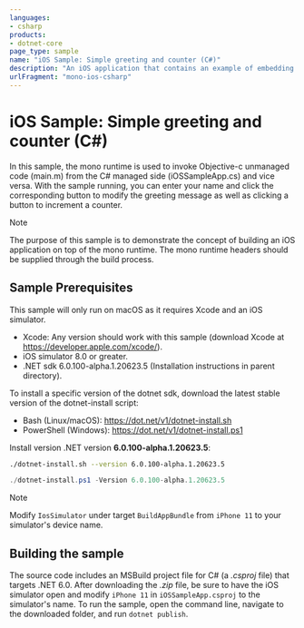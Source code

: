 ```yaml
---
languages:
- csharp
products:
- dotnet-core
page_type: sample
name: "iOS Sample: Simple greeting and counter (C#)"
description: "An iOS application that contains an example of embedding the mono runtime to invoke unmanaged code with C#."
urlFragment: "mono-ios-csharp"
---
```


# iOS Sample: Simple greeting and counter (C#)

In this sample, the mono runtime is used to invoke Objective-c unmanaged code (main.m) from the C# managed side (iOSSampleApp.cs) and vice versa. With the sample running, you can enter your name and click the corresponding button to modify the greeting message as well as clicking a button to increment a counter.

> [!NOTE]
> The purpose of this sample is to demonstrate the concept of building an iOS application on top of the mono runtime. The mono runtime headers should be supplied through the build process.

## Sample Prerequisites

This sample will only run on macOS as it requires Xcode and an iOS simulator.

- Xcode: Any version should work with this sample (download Xcode at <https://developer.apple.com/xcode/>).
- iOS simulator 8.0 or greater.
- .NET sdk 6.0.100-alpha.1.20623.5 (Installation instructions in parent directory).

To install a specific version of the dotnet sdk, download the latest stable version of the dotnet-install script:

- Bash (Linux/macOS): <https://dot.net/v1/dotnet-install.sh>
- PowerShell (Windows): <https://dot.net/v1/dotnet-install.ps1>

Install version .NET version **6.0.100-alpha.1.20623.5**:

```bash
./dotnet-install.sh --version 6.0.100-alpha.1.20623.5
```

```powershell
./dotnet-install.ps1 -Version 6.0.100-alpha.1.20623.5
```

> [!NOTE]
> Modify `IosSimulator` under target `BuildAppBundle` from `iPhone 11` to your simulator's device name.

## Building the sample

The source code includes an MSBuild project file for C# (a _.csproj_ file) that targets .NET 6.0. After downloading the _.zip_ file, be sure to have the iOS simulator open and modify `iPhone 11` in `iOSSampleApp.csproj` to the simulator's name. To run the sample, open the command line, navigate to the downloaded folder, and run `dotnet publish`.

